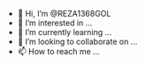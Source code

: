 - 👋 Hi, I’m @REZA1368GOL
- 👀 I’m interested in ...
- 🌱 I’m currently learning ...
- 💞️ I’m looking to collaborate on ...
- 📫 How to reach me ...

<!---
REZA1368GOL/REZA1368GOL is a ✨ special ✨ repository because its `README.md` (this file) appears on your GitHub profile.
You can click the Preview link to take a look at your changes.
--->
